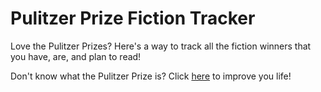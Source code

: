 # Pulitzer Prize Fiction Tracker

Love the Pulitzer Prizes? Here's a way to track all the fiction winners that you have, are, and plan to read!

Don't know what the Pulitzer Prize is? Click [here](https://www.pulitzer.org/) to improve you life!
